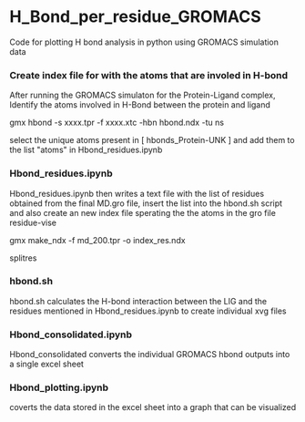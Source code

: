 # H_Bond_per_residue_GROMACS
Code for plotting H bond analysis in python using GROMACS simulation data 

### Create index file for with the atoms that are involed in H-bond

After running the GROMACS simulaton for the Protein-Ligand complex, Identify the atoms involved in H-Bond between the protein and ligand 

gmx hbond -s xxxx.tpr -f xxxx.xtc -hbn hbond.ndx -tu ns 

select the unique atoms present in [ hbonds_Protein-UNK ] and add them to the list "atoms" in Hbond_residues.ipynb 

### Hbond_residues.ipynb
Hbond_residues.ipynb then writes a text file with the list of residues obtained from the final MD.gro file, insert the list into the hbond.sh script and also create an new index file sperating the the atoms in the gro file residue-vise

gmx make_ndx -f md_200.tpr -o index_res.ndx

splitres


### hbond.sh
hbond.sh calculates the H-bond interaction between the LIG and the residues mentioned in Hbond_residues.ipynb to create individual xvg files 

### Hbond_consolidated.ipynb
Hbond_consolidated converts the individual GROMACS hbond outputs into a single excel sheet

### Hbond_plotting.ipynb 
coverts the data stored in the excel sheet into a graph that can be visualized
